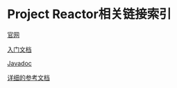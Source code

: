 # Project Reactor相关链接索引

[官网](https://projectreactor.io/)

[入门文档](https://projectreactor.io/learn)

[Javadoc](https://projectreactor.io/docs/core/release/api/)

[详细的参考文档](https://projectreactor.io/docs/core/release/reference/)

